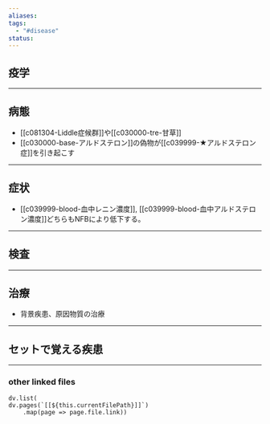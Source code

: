 ```yaml
---
aliases: 
tags:
  - "#disease"
status:
---
```

## 疫学
---
## 病態
- [[c081304-Liddle症候群]]や[[c030000-tre-甘草]]
- [[c030000-base-アルドステロン]]の偽物が[[c039999-★アルドステロン症]]を引き起こす
---
## 症状
- [[c039999-blood-血中レニン濃度]], [[c039999-blood-血中アルドステロン濃度]]どちらもNFBにより低下する。
---
## 検査
---
## 治療
- 背景疾患、原因物質の治療
---
## セットで覚える疾患
---
### other linked files
```dataviewjs
dv.list(
dv.pages(`[[${this.currentFilePath}]]`)
	.map(page => page.file.link))
```